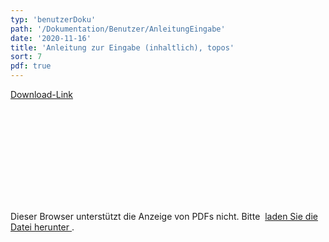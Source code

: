 ```yaml
---
typ: 'benutzerDoku'
path: '/Dokumentation/Benutzer/AnleitungEingabe'
date: '2020-11-16'
title: 'Anleitung zur Eingabe (inhaltlich), topos'
sort: 7
pdf: true
---
```


<a class="pdf-download-link" rel="noopener noreferrer" href="https://ucarecdn.com/610999e7-52f8-43fb-a4b0-f09da7767aa0/AnleitungEingabe.pdf" target="_blank">Download-Link</a>

<object data="https://ucarecdn.com/610999e7-52f8-43fb-a4b0-f09da7767aa0/AnleitungEingabe.pdf" type="application/pdf" width="100%" height="100%" margin-left="-12" margin-right="-12">
<embed src="https://ucarecdn.com/610999e7-52f8-43fb-a4b0-f09da7767aa0/AnleitungEingabe.pdf">

<p>
Dieser Browser unterstützt die Anzeige von PDFs nicht. Bitte&nbsp;
<a rel="noopener noreferrer" href="https://ucarecdn.com/610999e7-52f8-43fb-a4b0-f09da7767aa0/AnleitungEingabe.pdf" target="_blank">
laden Sie die Datei herunter
</a>.
</p>
</embed>
</object>
